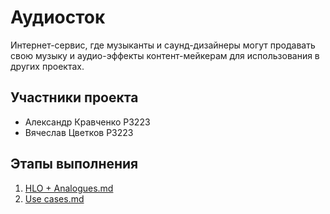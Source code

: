 # Аудиосток

Интернет-сервис, где музыканты и саунд-дизайнеры могут продавать свою музыку и аудио-эффекты контент-мейкерам для использования в других проектах.

## Участники проекта
- Александр Кравченко P3223
- Вячеслав Цветков P3223

## Этапы выполнения

1. [HLO + Analogues.md](docs/HLO%20%2B%20Analogues.md)
2. [Use cases.md](docs/Use%20cases.md)
